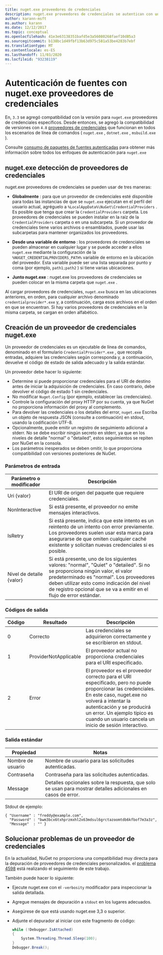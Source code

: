 ```yaml
---
title: nuget.exe proveedores de credenciales
description: nuget.exe proveedores de credenciales se autentican con una fuente y se implementan como archivos ejecutables de línea de comandos que siguen las convenciones específicas.
author: karann-msft
ms.author: karann
ms.date: 12/12/2017
ms.topic: conceptual
ms.openlocfilehash: 41e3e63138351bafd5e3a56080268faef10d85a3
ms.sourcegitcommit: b138bc1d49fbf13b63d975c581a53be4283b7ebf
ms.translationtype: MT
ms.contentlocale: es-ES
ms.lasthandoff: 11/03/2020
ms.locfileid: "93238119"
---
```

# <a name="authenticating-feeds-with-nugetexe-credential-providers"></a>Autenticación de fuentes con nuget.exe proveedores de credenciales

En, `3.3` se agregó compatibilidad con la versión para `nuget.exe` proveedores de credenciales específicos. Desde entonces, se agregó la compatibilidad de versiones con `4.8` [proveedores de credenciales](NuGet-Cross-Platform-Authentication-Plugin.md) que funcionan en todos los escenarios de línea de comandos ( `nuget.exe` , `dotnet.exe` , `msbuild.exe` ).

Consulte [consumo de paquetes de fuentes autenticadas](../../consume-packages/consuming-packages-authenticated-feeds.md#nugetexe) para obtener más información sobre todos los enfoques de autenticación para `nuget.exe`

## <a name="nugetexe-credential-provider-discovery"></a>nuget.exe detección de proveedores de credenciales

nuget.exe proveedores de credenciales se pueden usar de tres maneras:

- **Globalmente** : para que un proveedor de credenciales esté disponible para todas las instancias de que se `nuget.exe` ejecutan en el perfil del usuario actual, agréguelo a `%LocalAppData%\NuGet\CredentialProviders` . Es posible que tenga que crear la `CredentialProviders` carpeta. Los proveedores de credenciales se pueden instalar en la raíz de la `CredentialProviders`  carpeta o en una subcarpeta. Si un proveedor de credenciales tiene varios archivos o ensamblados, puede usar las subcarpetas para mantener organizados los proveedores.

- **Desde una variable de entorno** : los proveedores de credenciales se pueden almacenar en cualquier lugar y se puede acceder a ellos `nuget.exe` mediante la configuración de la `%NUGET_CREDENTIALPROVIDERS_PATH%` variable de entorno en la ubicación del proveedor. Esta variable puede ser una lista separada por punto y coma (por ejemplo, `path1;path2` ) si tiene varias ubicaciones.

- **Junto nuget.exe** : nuget.exe los proveedores de credenciales se pueden colocar en la misma carpeta que `nuget.exe` .

Al cargar proveedores de credenciales, `nuget.exe` busca en las ubicaciones anteriores, en orden, para cualquier archivo denominado `credentialprovider*.exe` y, a continuación, carga esos archivos en el orden en que se encuentran. Si hay varios proveedores de credenciales en la misma carpeta, se cargan en orden alfabético.

## <a name="creating-a-nugetexe-credential-provider"></a>Creación de un proveedor de credenciales nuget.exe

Un proveedor de credenciales es un ejecutable de línea de comandos, denominado en el formulario `CredentialProvider*.exe` , que recopila entradas, adquiere las credenciales según corresponda y, a continuación, devuelve el código de estado de salida adecuado y la salida estándar.

Un proveedor debe hacer lo siguiente:

- Determine si puede proporcionar credenciales para el URI de destino antes de iniciar la adquisición de credenciales. En caso contrario, debe devolver el código de estado 1 sin credenciales.
- No modificar `Nuget.Config` (por ejemplo, establecer las credenciales).
- Controle la configuración del proxy HTTP por su cuenta, ya que NuGet no proporciona información del proxy al complemento.
- Para devolver las credenciales o los detalles del error, `nuget.exe` Escriba un objeto de respuesta JSON (consulte a continuación) en stdout, usando la codificación UTF-8.
- Opcionalmente, puede emitir un registro de seguimiento adicional a stderr. No se debe escribir ningún secreto en stderr, ya que en los niveles de detalle "normal" o "detailed", estos seguimientos se repiten por NuGet en la consola.
- Los parámetros inesperados se deben omitir, lo que proporciona compatibilidad con versiones posteriores de NuGet.

### <a name="input-parameters"></a>Parámetros de entrada

| Parámetro o modificador |Descripción|
|----------------|-----------|
| Uri {valor} | El URI de origen del paquete que requiere credenciales.|
| NonInteractive | Si está presente, el proveedor no emite mensajes interactivos. |
| IsRetry | Si está presente, indica que este intento es un reintento de un intento con error previamente. Los proveedores suelen usar esta marca para asegurarse de que omiten cualquier caché existente y solicitan nuevas credenciales si es posible.|
| Nivel de detalle {valor} | Si está presente, uno de los siguientes valores: "normal", "Quiet" o "detailed". Si no se proporciona ningún valor, el valor predeterminado es "normal". Los proveedores deben utilizar esto como indicación del nivel de registro opcional que se va a emitir en el flujo de error estándar. |

### <a name="exit-codes"></a>Códigos de salida

| Código |Resultado | Descripción |
|----------------|-----------|-----------|
| 0 | Correcto | Las credenciales se adquirieron correctamente y se escribieron en stdout.|
| 1 | ProviderNotApplicable | El proveedor actual no proporciona credenciales para el URI especificado.|
| 2 | Error | El proveedor es el proveedor correcto para el URI especificado, pero no puede proporcionar las credenciales. En este caso, nuget.exe no volverá a intentar la autenticación y se producirá un error. Un ejemplo típico es cuando un usuario cancela un inicio de sesión interactivo. |

### <a name="standard-output"></a>Salida estándar

| Propiedad |Notas|
|----------------|-----------|
| Nombre de usuario | Nombre de usuario para las solicitudes autenticadas.|
| Contraseña | Contraseña para las solicitudes autenticadas.|
| Message | Detalles opcionales sobre la respuesta, que solo se usan para mostrar detalles adicionales en casos de error. |

Stdout de ejemplo:

    { "Username" : "freddy@example.com",
      "Password" : "bwm3bcx6txhprzmxhl2x63mdsul6grctazoomtdb6kfbof7m3a3z",
      "Message"  : "" }

## <a name="troubleshooting-a-credential-provider"></a>Solucionar problemas de un proveedor de credenciales

En la actualidad, NuGet no proporciona una compatibilidad muy directa para la depuración de proveedores de credenciales personalizados. el [problema 4598](https://github.com/NuGet/Home/issues/4598) está realizando el seguimiento de este trabajo.

También puede hacer lo siguiente:

- Ejecute nuget.exe con el `-verbosity` modificador para inspeccionar la salida detallada.
- Agregue mensajes de depuración a `stdout` en los lugares adecuados.
- Asegúrese de que está usando nuget.exe 3,3 o superior.
- Adjunte el depurador al iniciar con este fragmento de código:

    ```cs
    while (!Debugger.IsAttached)
    {
        System.Threading.Thread.Sleep(100);
    }
    Debugger.Break();
    ```
